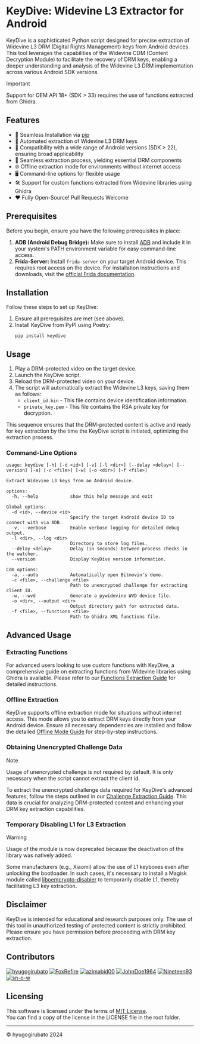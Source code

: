 # KeyDive: Widevine L3 Extractor for Android

KeyDive is a sophisticated Python script designed for precise extraction of Widevine L3 DRM (Digital Rights Management) keys from Android devices. This tool leverages the capabilities of the Widevine CDM (Content Decryption Module) to facilitate the recovery of DRM keys, enabling a deeper understanding and analysis of the Widevine L3 DRM implementation across various Android SDK versions.

> [!IMPORTANT]  
> Support for OEM API 18+ (SDK > 33) requires the use of functions extracted from Ghidra.

## Features

- 🚀 Seamless Installation via [pip](#installation)
- 🔄 Automated extraction of Widevine L3 DRM keys
- 📱 Compatibility with a wide range of Android versions (SDK > 22), ensuring broad applicability
- 💾 Seamless extraction process, yielding essential DRM components
- 🌐 Offline extraction mode for environments without internet access
- 🖥️ Command-line options for flexible usage
- 🛠️ Support for custom functions extracted from Widevine libraries using Ghidra
- ❤️ Fully Open-Source! Pull Requests Welcome

## Prerequisites

Before you begin, ensure you have the following prerequisites in place:

1. **ADB (Android Debug Bridge):** Make sure to install [ADB](https://github.com/hyugogirubato/KeyDive/blob/main/docs/PACKAGE.md#adb-android-debug-bridge) and include it in your system's PATH environment variable for easy command-line access.
2. **Frida-Server:** Install `frida-server` on your target Android device. This requires root access on the device. For installation instructions and downloads, visit the [official Frida documentation](https://frida.re/docs/installation/).

## Installation

Follow these steps to set up KeyDive:

1. Ensure all prerequisites are met (see above).
2. Install KeyDive from PyPI using Poetry:
   ```shell
   pip install keydive
   ```

## Usage

1. Play a DRM-protected video on the target device.
2. Launch the KeyDive script.
3. Reload the DRM-protected video on your device.
4. The script will automatically extract the Widevine L3 keys, saving them as follows:
    - `client_id.bin` - This file contains device identification information.
    - `private_key.pem` - This file contains the RSA private key for decryption.

This sequence ensures that the DRM-protected content is active and ready for key extraction by the time the KeyDive script is initiated, optimizing the extraction process.

### Command-Line Options

```shell
usage: keydive [-h] [-d <id>] [-v] [-l <dir>] [--delay <delay>] [--version] [-a] [-c <file>] [-w] [-o <dir>] [-f <file>]

Extract Widevine L3 keys from an Android device.

options:
  -h, --help            show this help message and exit

Global options:
  -d <id>, --device <id>
                        Specify the target Android device ID to connect with via ADB.
  -v, --verbose         Enable verbose logging for detailed debug output.
  -l <dir>, --log <dir>
                        Directory to store log files.
  --delay <delay>       Delay (in seconds) between process checks in the watcher.
  --version             Display KeyDive version information.

Cdm options:
  -a, --auto            Automatically open Bitmovin's demo.
  -c <file>, --challenge <file>
                        Path to unencrypted challenge for extracting client ID.
  -w, --wvd             Generate a pywidevine WVD device file.
  -o <dir>, --output <dir>
                        Output directory path for extracted data.
  -f <file>, --functions <file>
                        Path to Ghidra XML functions file.

```

## Advanced Usage

### Extracting Functions

For advanced users looking to use custom functions with KeyDive, a comprehensive guide on extracting functions from Widevine libraries using Ghidra is available. Please refer to our [Functions Extraction Guide](https://github.com/hyugogirubato/KeyDive/blob/main/docs/FUNCTIONS.md) for detailed instructions.

### Offline Extraction

KeyDive supports offline extraction mode for situations without internet access. This mode allows you to extract DRM keys directly from your Android device. Ensure all necessary dependencies are installed and follow the detailed [Offline Mode Guide](https://github.com/hyugogirubato/KeyDive/blob/main/docs/Axinom/OFFLINE.md) for step-by-step instructions.

### Obtaining Unencrypted Challenge Data

> [!NOTE]  
> Usage of unencrypted challenge is not required by default. It is only necessary when the script cannot extract the client id.

To extract the unencrypted challenge data required for KeyDive's advanced features, follow the steps outlined in our [Challenge Extraction Guide](https://github.com/hyugogirubato/KeyDive/blob/main/docs/CHALLENGE.md). This data is crucial for analyzing DRM-protected content and enhancing your DRM key extraction capabilities.

### Temporary Disabling L1 for L3 Extraction

> [!WARNING]  
> Usage of the module is now deprecated because the deactivation of the library was natively added.

Some manufacturers (e.g., Xiaomi) allow the use of L1 keyboxes even after unlocking the bootloader. In such cases, it's necessary to install a Magisk module called [liboemcrypto-disabler](https://github.com/hyugogirubato/KeyDive/blob/main/docs/PACKAGE.md#liboemcrypto-disabler) to temporarily disable L1, thereby facilitating L3 key extraction.

## Disclaimer

KeyDive is intended for educational and research purposes only. The use of this tool in unauthorized testing of protected content is strictly prohibited. Please ensure you have permission before proceeding with DRM key extraction.

## Contributors

<a href="https://github.com/hyugogirubato"><img src="https://images.weserv.nl/?url=avatars.githubusercontent.com/u/65763543?v=4&h=25&w=25&fit=cover&mask=circle&maxage=7d" alt="hyugogirubato"/></a>
<a href="https://github.com/FoxRefire"><img src="https://images.weserv.nl/?url=avatars.githubusercontent.com/u/155989196?v=4&h=25&w=25&fit=cover&mask=circle&maxage=7d" alt="FoxRefire"/></a>
<a href="https://github.com/azimabid00"><img src="https://images.weserv.nl/?url=avatars.githubusercontent.com/u/110490898?v=4&h=25&w=25&fit=cover&mask=circle&maxage=7d" alt="azimabid00"/></a>
<a href="https://github.com/JohnDoe1964"><img src="https://images.weserv.nl/?url=avatars.githubusercontent.com/u/167800584?v=4&h=25&w=25&fit=cover&mask=circle&maxage=7d" alt="JohnDoe1964"/></a>
<a href="https://github.com/Nineteen93"><img src="https://images.weserv.nl/?url=avatars.githubusercontent.com/u/107993263?v=4&h=25&w=25&fit=cover&mask=circle&maxage=7d" alt="Nineteen93"/></a>
<a href="https://github.com/sn-o-w"><img src="https://images.weserv.nl/?url=avatars.githubusercontent.com/u/2406819?v=4&h=25&w=25&fit=cover&mask=circle&maxage=7d" alt="sn-o-w"/></a>


## Licensing

This software is licensed under the terms of [MIT License](https://github.com/hyugogirubato/KeyDive/blob/main/LICENSE).  
You can find a copy of the license in the LICENSE file in the root folder.

* * * 

© hyugogirubato 2024